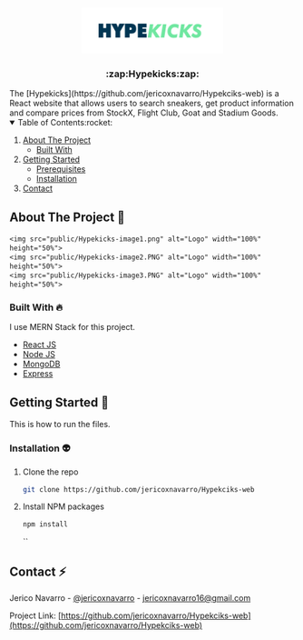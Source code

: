 <br />
<p align="center">
    <img src="public/logo.png" alt="Logo" width="250" height="80">

  <h3 align="center">:zap:Hypekicks:zap:</h3>
</p>
The [Hypekicks](https://github.com/jericoxnavarro/Hypekciks-web) is a React website that allows users to search sneakers, get product information and compare prices from StockX, Flight Club, Goat and Stadium Goods.
<!-- TABLE OF CONTENTS -->
<details open="open">
  <summary>Table of Contents:rocket:</summary>
  <ol>
    <li>
      <a href="#about-the-project">About The Project</a>
      <ul>
        <li><a href="#built-with">Built With</a></li>
      </ul>
    </li>
    <li>
      <a href="#getting-started">Getting Started</a>
      <ul>
        <li><a href="#prerequisites">Prerequisites</a></li>
        <li><a href="#installation">Installation</a></li>
      </ul>
    </li>
    <li><a href="#contact">Contact</a></li>
  </ol>
</details>

<!-- ABOUT THE PROJECT -->

## About The Project :chicken:

  <p align="center">

    <img src="public/Hypekicks-image1.png" alt="Logo" width="100%" height="50%">
    <img src="public/Hypekicks-image2.PNG" alt="Logo" width="100%" height="50%">
    <img src="public/Hypekicks-image3.PNG" alt="Logo" width="100%" height="50%">

</p>

### Built With :fire:

I use MERN Stack for this project.

- [React JS](https://reactjs.org/)
- [Node JS](https://nodejs.org/en/)
- [MongoDB](https://www.mongodb.com/)
- [Express](https://expressjs.com/)

<!-- GETTING STARTED -->

## Getting Started :green_heart:

This is how to run the files.

### Installation :alien:

1. Clone the repo
   ```sh
   git clone https://github.com/jericoxnavarro/Hypekciks-web
   ```
2. Install NPM packages
   ```sh
   npm install
   ```
   ``

<!-- CONTACT -->

## Contact :zap:

Jerico Navarro - [@jericoxnavarro](https://github.com/jericoxnavarro) - jericoxnavarro16@gmail.com

Project Link: [https://github.com/jericoxnavarro/Hypekciks-web](https://github.com/jericoxnavarro/Hypekciks-web)
